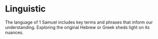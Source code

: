 # Linguistic

The language of 1 Samuel includes key terms and phrases that inform our understanding. Exploring the original Hebrew or Greek sheds light on its nuances.

